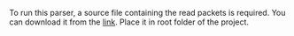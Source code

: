 To run this parser, a source file containing the read packets is required. You can download it from the [link](https://drive.google.com/file/d/11tYIcA5TDVN1HTFH0fqvF_-T28Y9n7M5/view?usp=drive_link). Place it in root folder of the project.
